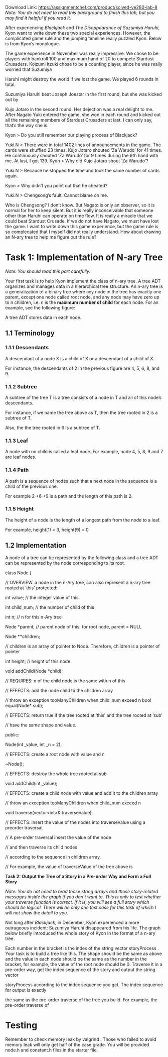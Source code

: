 Download Link: https://assignmentchef.com/product/solved-ve280-lab-8
<br>
<em>Note: You do not need to read this background to finish this lab, but you may find it helpful if you read it.</em>

After experiencing <em>Blackjack</em> and <em>The Disappearance of Suzumiya Haruhi</em>, Kyon want to write down these two special experiences. However, the complicated game rule and the jumping timeline really puzzled Kyon. Below is from Kyon’s monologue.

The game experience in November was really impressive. We chose to be players with bankroll 100 and maximum hand of 20 to compete Stardust Crusaders. Koizumi Itzuki chose to be a counting player, since he was really worried that Suzumiya

Haruhi might destroy the world if we lost the game. We played 6 rounds in total.

Suzumiya Haruhi beat Joseph Joestar in the first round, but she was kicked out by

Kujo Jotaro in the second round. Her dejection was a real delight to me. After Nagato Yuki entered the game, she won in each round and kicked out all the remaining members of Stardust Crusaders at last. I can only say, that’s the way she is.

Kyon &gt; Do you still remember our playing process of Blackjack?

Yuki.N &gt; There were in total 1402 lines of announcements in the game. The cards were shuffled 23 times. Kujo Jotaro shouted ‘Za Warudo’ for 41 times. He continuously shouted ‘Za Warudo’ for 9 times during the 9th hand with me. At last, I got 139. Kyon &gt; Why did Kujo Jotaro shout ‘Za Warudo’?

Yuki.N &gt; Because he stopped the time and took the same number of cards again.

Kyon &gt; Why didn’t you point out that he cheated?

Yuki.N &gt; Chengsong’s fault. Cannot blame on me.

Who is Chengsong? I don’t know. But Nagato is only an observer, so it is normal for her to keep silent. But it is really inconceivable that someone other than Haruhi can operate on time flow. It is really a miracle that we could beat Stardust Crusade. If we do not have Nagato, we must have lost the game. I want to write down this game experience, but the game rule is so complecated that I myself did not really understand. How about drawing an N-ary tree to help me figure out the rule?




<h1>Task 1: Implementation of N-ary Tree</h1>

<em>Note: You should read this part carefully.</em>

Your first task is to help Kyon implement the class of n-ary tree. A tree ADT organizes and manages data in a hierarchical tree structure. An n-ary tree is a generalization of a binary tree where any node in the tree has exactly one parent, except one node called root node, and any node may have zero up to n children, i.e. n is the <strong>maximum number of child</strong> for each node. For an example, see the following figure:

A tree ADT stores data in each node.




<h2>1.1 Terminology</h2>

<h3>1.1.1 Descendants</h3>

A descendant of a node X is a child of X or a descendant of a child of X.

For instance, the descendants of 2 in the previous figure are 4, 5, 6, 8, and 9.

<h3>1.1.2 Subtree</h3>

A subtree of the tree T is a tree consists of a node in T and all of this node’s descendants.

For instance, if we name the tree above as T, then the tree rooted in 2 is a subtree of T.




Also, the the tree rooted in 6 is a subtree of T.




<h3>1.1.3 Leaf</h3>

A node with no child is called a leaf node. For example, node 4, 5, 8, 9 and 7 are leaf nodes.

<h3>1.1.4 Path</h3>

A path is a sequence of nodes such that a next node in the sequence is a child of the previous one.

For example 2-&gt;6-&gt;9 is a path and the length of this path is 2.

<h3>1.1.5 Height</h3>

The height of a node is the length of a longest path from the node to a leaf.

For example, height(1) = 3, height(9) = 0




<h2>1.2 Implementation</h2>

A node of a tree can be represented by the following class and a tree ADT can be represented by the node corresponding to its root.

class Node {

// OVERVIEW: a node in the n-Ary tree, can also represent a n-ary tree rooted at ‘this’ protected:

int value;      // the integer value of this

int child_num;  // the number of child of this

int n;          // n for this n-Ary tree

Node *parent;   // parent node of this, for root node, parent = NULL

Node **children;

// children is an array of pointer to Node. Therefore, children is a pointer of pointer

int height;     // height of this node

void addChild(Node *child);

// REQUIRES: n of the child node is the same with n of this

// EFFECTS: add the node child to the children array

//          throw an exception tooManyChildren when child_num exceed n     bool equal(Node* sub);

// EFFECTS: return true if the tree rooted at ‘this’ and the tree rooted at ‘sub’

//          have the same shape and value.

public:

Node(int _value, int _n = 2);

// EFFECTS: create a root node with value and n

~Node();

// EFFECTS: destroy the whole tree rooted at sub

void addChild(int _value);

// EFFECTS: create a child node with value and add it to the children array

//          throw an exception tooManyChildren when child_num exceed n

void traverse(vector&lt;int&gt;&amp; traverseValue);

// EFFECTS: insert the value of the nodes into traverseValue using a preorder traversal,

//          A pre-order traversal insert the value of the node

//          and then traverse its child nodes

//          according to the sequence in children array.

//          For example, the value of traverseValue of the tree above is




<strong>Task 2: Output the Tree of a Story in a Pre-order      </strong> <strong>Way and Form a Full Story</strong>

<em>Note: You do not need to read those string arrays and those story-related messages inside the graph if you don’t want to. This is only to test whether your traverse function is correct. If it is, you will see a full story which should be logical. There will be only one test case for this task of which I will not show the detail to you.</em>

Not long after <em>Blackjack</em>, in December, Kyon experienced a more outrageous incident: Suzumiya Haruhi disappeared from his life. The graph below briefly introduced the whole story of Kyon in the format of a n-ary tree.

Each number in the bracket is the index of the string vector storyProcess . Your task is to build a tree like this. The shape should be the same as above and the value in each node should be the same as the number in the bracket, for example, the value of the root node should be 0. Traverse it in a pre-order way, get the index sequence of the story and output the string vector

storyProcess according to the index sequence you get. The index sequence for output is exactly

the same as the pre-order traverse of the tree you build. For example, the pre-order traverse of




<h1>Testing</h1>

Remember to check memory leak by valgrind . Those who failed to avoid memory leak will only get half of the case grade. You will be provided node.h and constant.h files in the starter file.


